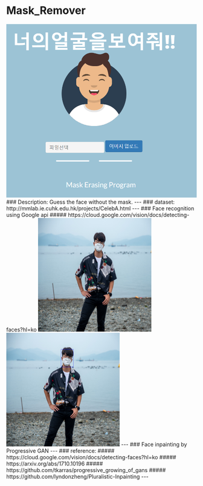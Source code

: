 # Mask_Remover
<img src="./main.png">
### Description: Guess the face without the mask.
---
### dataset: http://mmlab.ie.cuhk.edu.hk/projects/CelebA.html
---
### Face recognition using Google api
##### https://cloud.google.com/vision/docs/detecting-faces?hl=ko
<img src="./origin.png" height="300px" width="300px"> <img src="./detect.jpg" height="300px" width="300px">
---
### Face inpainting by Progressive GAN
---
### reference:
##### https://cloud.google.com/vision/docs/detecting-faces?hl=ko
##### https://arxiv.org/abs/1710.10196
##### https://github.com/tkarras/progressive_growing_of_gans
##### https://github.com/lyndonzheng/Pluralistic-Inpainting
---

